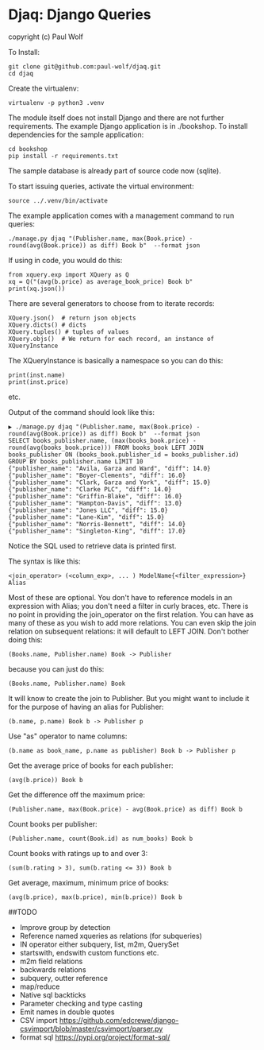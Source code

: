 Djaq: Django Queries
====================

copyright (c) Paul Wolf

To Install:

    git clone git@github.com:paul-wolf/djaq.git
	cd djaq

Create the virtualenv:

    virtualenv -p python3 .venv    

The module itself does not install Django and there are not further
requirements. The example Django application is in ./bookshop. To
install dependencies for the sample application:

    cd bookshop
    pip install -r requirements.txt

The sample database is already part of source code now (sqlite).

To start issuing queries, activate the virtual environment:

    source ../.venv/bin/activate

The example application comes with a management command to run queries:

    ./manage.py djaq "(Publisher.name, max(Book.price) - round(avg(Book.price)) as diff) Book b"  --format json

If using in code, you would do this:

    from xquery.exp import XQuery as Q
	xq = Q("(avg(b.price) as average_book_price) Book b"
	print(xq.json())

There are several generators to choose from to iterate records:

    XQuery.json()  # return json objects
    XQuery.dicts() # dicts
    XQuery.tuples() # tuples of values
    XQuery.objs()  # We return for each record, an instance of XQueryInstance

The XQueryInstance is basically a namespace so you can do this:

    print(inst.name)
    print(inst.price)

etc.

Output of the command should look like this:

```
▶ ./manage.py djaq "(Publisher.name, max(Book.price) - round(avg(Book.price)) as diff) Book b"  --format json
SELECT books_publisher.name, (max(books_book.price) - round(avg(books_book.price))) FROM books_book LEFT JOIN books_publisher ON (books_book.publisher_id = books_publisher.id)  GROUP BY books_publisher.name LIMIT 10
{"publisher_name": "Avila, Garza and Ward", "diff": 14.0}
{"publisher_name": "Boyer-Clements", "diff": 16.0}
{"publisher_name": "Clark, Garza and York", "diff": 15.0}
{"publisher_name": "Clarke PLC", "diff": 14.0}
{"publisher_name": "Griffin-Blake", "diff": 16.0}
{"publisher_name": "Hampton-Davis", "diff": 13.0}
{"publisher_name": "Jones LLC", "diff": 15.0}
{"publisher_name": "Lane-Kim", "diff": 15.0}
{"publisher_name": "Norris-Bennett", "diff": 14.0}
{"publisher_name": "Singleton-King", "diff": 17.0}
```

Notice the SQL used to retrieve data is printed first. 

The syntax is like this:

    <join_operator> (<column_exp>, ... ) ModelName{<filter_expression>} Alias

Most of these are optional. You don't have to reference models in an expression with Alias; you don't need a filter in curly braces, etc. There is no point in providing the join_operator on the first relation. You can have as many of these as you wish to add more relations. You can even skip the join relation on subsequent relations: it will default to LEFT JOIN. Don't bother doing this:


    (Books.name, Publisher.name) Book -> Publisher

because you can just do this:

    (Books.name, Publisher.name) Book

It will know to create the join to Publisher. But you might want to include it for the purpose of having an alias for Publisher:

    (b.name, p.name) Book b -> Publisher p

Use "as" operator to name columns:

    (b.name as book_name, p.name as publisher) Book b -> Publisher p

Get the average price of books for each publisher:

    (avg(b.price)) Book b

Get the difference off the maximum price: 

    (Publisher.name, max(Book.price) - avg(Book.price) as diff) Book b
    
Count books per publisher:

    (Publisher.name, count(Book.id) as num_books) Book b

Count books with ratings up to and over 3:

    (sum(b.rating > 3), sum(b.rating <= 3)) Book b

Get average, maximum, minimum price of books:

    (avg(b.price), max(b.price), min(b.price)) Book b


##TODO

* Improve group by detection
* Reference named xqueries as relations (for subqueries)
* IN operator either subquery, list, m2m, QuerySet
* startswith, endswith custom functions etc.
* m2m field relations
* backwards relations
* subquery, outter reference
* map/reduce
* Native sql backticks
* Parameter checking and type casting
* Emit names in double quotes
* CSV import https://github.com/edcrewe/django-csvimport/blob/master/csvimport/parser.py
* format sql https://pypi.org/project/format-sql/
